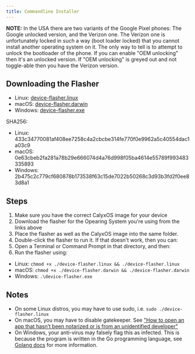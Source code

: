 ```yaml
---
title: Commandline Installer
---
```


<div class="alert alert-info" markdown="0">
<b>NOTE:</b> In the USA there are two variants of the Google Pixel phones: The Google unlocked version, and the Verizon one. The Verizon one is unfortunately locked in such a way (boot loader locked) that you cannot install another operating system on it. The only way to tell is to attempt to unlock the bootloader of the phone. If you can enable "OEM unlocking" then it's an unlocked version. If "OEM unlocking" is greyed out and not toggle-able then you have the Verizon version.
</div>

## Downloading the Flasher

* Linux: [device-flasher.linux](https://github.com/AOSPAlliance/device-flasher/releases/download/1.0.2/device-flasher.linux)
* macOS: [device-flasher.darwin](https://github.com/AOSPAlliance/device-flasher/releases/download/1.0.2/device-flasher.darwin)
* Windows: [device-flasher.exe](https://github.com/AOSPAlliance/device-flasher/releases/download/1.0.2/device-flasher.exe)

SHA256:
* Linux: 433c34770081af408ee7258c4a2cbcbe314fe770f0e9962a5c40554dac1a03c9
* macOS: 0e63cbeb2fa281a78b29e666074d4a76d998f05ba4614e55789f993483335893
* Windows: 2b475c2c779cf680878b173538f63c15de7022b50268c3d93b3fd2f0ee83d8a1

## Steps

1. Make sure you have the correct CalyxOS image for your device
2. Download the flasher for the Opearing System you're using from the links above
3. Place the flasher as well as the CalyxOS image into the same folder.
4. Double-click the flasher to run it. If that doesn't work, then you can:
4. Open a Terminal or Command Prompt in that directory, and then:
5. Run the flasher using:
  * Linux: `chmod +x ./device-flasher.linux && ./device-flasher.linux`
  * macOS: `chmod +x ./device-flasher.darwin && ./device-flasher.darwin`
  * Windows: `.\device-flasher.exe`

## Notes
* On some Linux distros, you may have to use sudo, i.e. `sudo ./device-flasher.linux`
* On macOS, you may have to disable gatekeeper. See ["How to open an app that hasn’t been notarized or is from an unidentified developer"](https://support.apple.com/en-us/HT202491)
* On Windows, your anti-virus may falsely flag this as infected. This is because the program is written in the Go programming language, see [Golang docs](https://golang.org/doc/faq#virus) for more information.